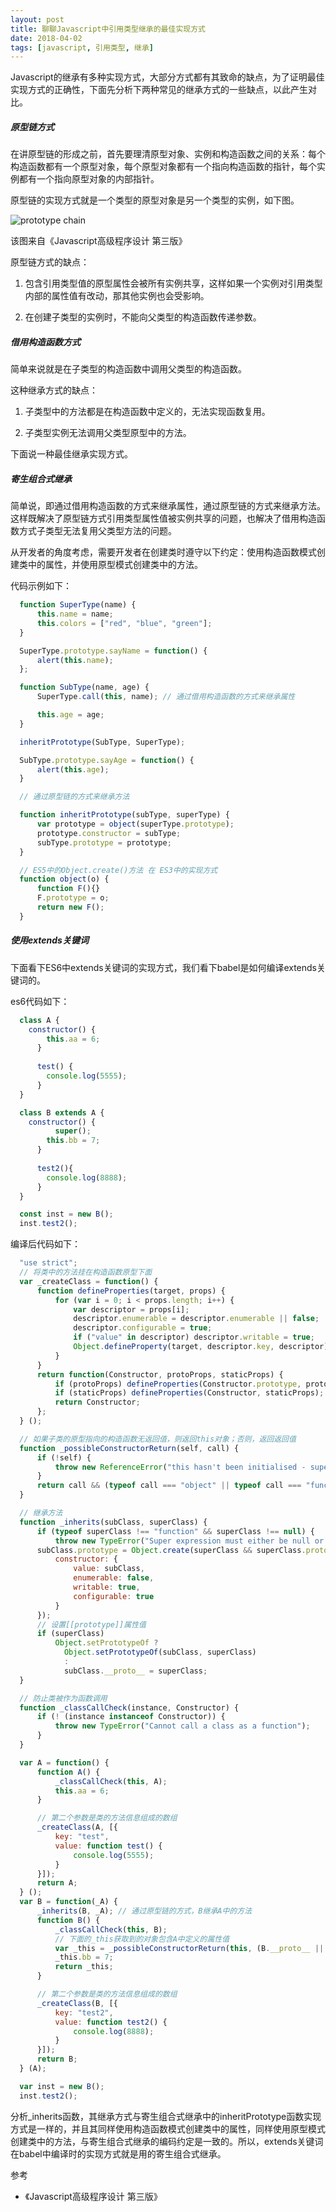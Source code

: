 ```yaml
---
layout: post
title: 聊聊Javascript中引用类型继承的最佳实现方式
date: 2018-04-02 
tags: [javascript, 引用类型, 继承]
---
```


Javascript的继承有多种实现方式，大部分方式都有其致命的缺点，为了证明最佳实现方式的正确性，下面先分析下两种常见的继承方式的一些缺点，以此产生对比。

##### 原型链方式

在讲原型链的形成之前，首先要理清原型对象、实例和构造函数之间的关系：每个构造函数都有一个原型对象，每个原型对象都有一个指向构造函数的指针，每个实例都有一个指向原型对象的内部指针。

原型链的实现方式就是一个类型的原型对象是另一个类型的实例，如下图。

![prototype chain](http://okup5z621.bkt.clouddn.com/prototype-chain.jpeg)

该图来自《Javascript高级程序设计 第三版》

原型链方式的缺点：

 1. 包含引用类型值的原型属性会被所有实例共享，这样如果一个实例对引用类型内部的属性值有改动，那其他实例也会受影响。

 2. 在创建子类型的实例时，不能向父类型的构造函数传递参数。

##### 借用构造函数方式

简单来说就是在子类型的构造函数中调用父类型的构造函数。

这种继承方式的缺点：

 1. 子类型中的方法都是在构造函数中定义的，无法实现函数复用。
 
 2. 子类型实例无法调用父类型原型中的方法。

下面说一种最佳继承实现方式。

##### 寄生组合式继承

简单说，即通过借用构造函数的方式来继承属性，通过原型链的方式来继承方法。这样既解决了原型链方式引用类型属性值被实例共享的问题，也解决了借用构造函数方式子类型无法复用父类型方法的问题。

从开发者的角度考虑，需要开发者在创建类时遵守以下约定：使用构造函数模式创建类中的属性，并使用原型模式创建类中的方法。

代码示例如下：

```javascript
  function SuperType(name) {
      this.name = name;
      this.colors = ["red", "blue", "green"];
  }

  SuperType.prototype.sayName = function() {
      alert(this.name);
  };

  function SubType(name, age) {
      SuperType.call(this, name); // 通过借用构造函数的方式来继承属性

      this.age = age;
  }

  inheritPrototype(SubType, SuperType);

  SubType.prototype.sayAge = function() {
      alert(this.age);
  }
```

```javascript
  // 通过原型链的方式来继承方法

  function inheritPrototype(subType, superType) {
      var prototype = object(superType.prototype);
      prototype.constructor = subType;
      subType.prototype = prototype;
  }

  // ES5中的Object.create()方法 在 ES3中的实现方式
  function object(o) {
      function F(){}
      F.prototype = o;
      return new F();
  }
```

##### 使用extends关键词

下面看下ES6中extends关键词的实现方式，我们看下babel是如何编译extends关键词的。

es6代码如下：

```javascript
  class A {
    constructor() {
        this.aa = 6;
      }
    
      test() {
        console.log(5555);
      }
  }

  class B extends A {
    constructor() {
          super();
        this.bb = 7;
      }
    
      test2(){
        console.log(8888);
      }
  }

  const inst = new B();
  inst.test2();
```

编译后代码如下：

```javascript
  "use strict";
  // 将类中的方法挂在构造函数原型下面
  var _createClass = function() {
      function defineProperties(target, props) {
          for (var i = 0; i < props.length; i++) {
              var descriptor = props[i];
              descriptor.enumerable = descriptor.enumerable || false;
              descriptor.configurable = true;
              if ("value" in descriptor) descriptor.writable = true;
              Object.defineProperty(target, descriptor.key, descriptor);
          }
      }
      return function(Constructor, protoProps, staticProps) {
          if (protoProps) defineProperties(Constructor.prototype, protoProps);
          if (staticProps) defineProperties(Constructor, staticProps);
          return Constructor;
      };
  } ();

  // 如果子类的原型指向的构造函数无返回值，则返回this对象；否则，返回返回值
  function _possibleConstructorReturn(self, call) {
      if (!self) {
          throw new ReferenceError("this hasn't been initialised - super() hasn't been called");
      }
      return call && (typeof call === "object" || typeof call === "function") ? call: self;
  }

  // 继承方法
  function _inherits(subClass, superClass) {
      if (typeof superClass !== "function" && superClass !== null) {
          throw new TypeError("Super expression must either be null or a function, not " + typeof superClass);    }
      subClass.prototype = Object.create(superClass && superClass.prototype, {
          constructor: {
              value: subClass,
              enumerable: false,
              writable: true,
              configurable: true
          }
      });
      // 设置[[prototype]]属性值
      if (superClass)
          Object.setPrototypeOf ? 
            Object.setPrototypeOf(subClass, superClass)
            :
            subClass.__proto__ = superClass;
  }

  // 防止类被作为函数调用
  function _classCallCheck(instance, Constructor) {
      if (! (instance instanceof Constructor)) {
          throw new TypeError("Cannot call a class as a function");
      }
  }

  var A = function() {
      function A() {
          _classCallCheck(this, A);
          this.aa = 6;
      }

      // 第二个参数是类的方法信息组成的数组 
      _createClass(A, [{
          key: "test",
          value: function test() {
              console.log(5555);
          }
      }]);
      return A;
  } ();
  var B = function(_A) {
      _inherits(B, _A); // 通过原型链的方式，B继承A中的方法
      function B() {
          _classCallCheck(this, B);
          // 下面的_this获取到的对象包含A中定义的属性值
          var _this = _possibleConstructorReturn(this, (B.__proto__ || Object.getPrototypeOf(B)).call(this));
          _this.bb = 7;
          return _this;
      }

      // 第二个参数是类的方法信息组成的数组
      _createClass(B, [{
          key: "test2",
          value: function test2() {
              console.log(8888);
          }
      }]);
      return B;
  } (A);

  var inst = new B();
  inst.test2();
```

分析_inherits函数，其继承方式与寄生组合式继承中的inheritPrototype函数实现方式是一样的，并且其同样使用构造函数模式创建类中的属性，同样使用原型模式创建类中的方法，与寄生组合式继承的编码约定是一致的。所以，extends关键词在babel中编译时的实现方式就是用的寄生组合式继承。


<div class="references">参考</div>

- 《Javascript高级程序设计 第三版》

